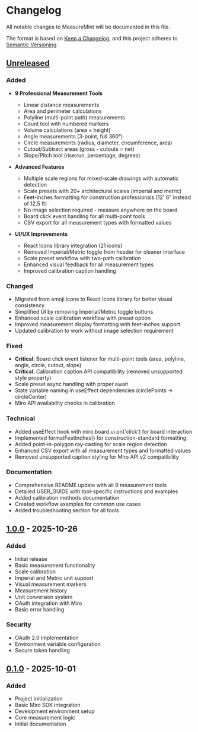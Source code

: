 # Changelog

All notable changes to MeasureMint will be documented in this file.

The format is based on [Keep a Changelog](https://keepachangelog.com/en/1.0.0/),
and this project adheres to [Semantic Versioning](https://semver.org/spec/v2.0.0.html).

## [Unreleased]

### Added
- **9 Professional Measurement Tools**
  - Linear distance measurements
  - Area and perimeter calculations  
  - Polyline (multi-point path) measurements
  - Count tool with numbered markers
  - Volume calculations (area × height)
  - Angle measurements (3-point, full 360°)
  - Circle measurements (radius, diameter, circumference, area)
  - Cutout/Subtract areas (gross - cutouts = net)
  - Slope/Pitch tool (rise:run, percentage, degrees)

- **Advanced Features**
  - Multiple scale regions for mixed-scale drawings with automatic detection
  - Scale presets with 20+ architectural scales (imperial and metric)
  - Feet-inches formatting for construction professionals (12' 6" instead of 12.5 ft)
  - No image selection required - measure anywhere on the board
  - Board click event handling for all multi-point tools
  - CSV export for all measurement types with formatted values

- **UI/UX Improvements**
  - React Icons library integration (21 icons)
  - Removed Imperial/Metric toggle from header for cleaner interface
  - Scale preset workflow with two-path calibration
  - Enhanced visual feedback for all measurement types
  - Improved calibration caption handling

### Changed
- Migrated from emoji icons to React Icons library for better visual consistency
- Simplified UI by removing Imperial/Metric toggle buttons
- Enhanced scale calibration workflow with preset option
- Improved measurement display formatting with feet-inches support
- Updated calibration to work without image selection requirement

### Fixed
- **Critical**: Board click event listener for multi-point tools (area, polyline, angle, circle, cutout, slope)
- **Critical**: Calibration caption API compatibility (removed unsupported style property)
- Scale preset async handling with proper await
- State variable naming in useEffect dependencies (circlePoints → circleCenter)
- Miro API availability checks in calibration

### Technical
- Added useEffect hook with miro.board.ui.on('click') for board interaction
- Implemented formatFeetInches() for construction-standard formatting
- Added point-in-polygon ray-casting for scale region detection
- Enhanced CSV export with all measurement types and formatted values
- Removed unsupported caption styling for Miro API v2 compatibility

### Documentation
- Comprehensive README update with all 9 measurement tools
- Detailed USER_GUIDE with tool-specific instructions and examples
- Added calibration methods documentation
- Created workflow examples for common use cases
- Added troubleshooting section for all tools

## [1.0.0] - 2025-10-26

### Added
- Initial release
- Basic measurement functionality
- Scale calibration
- Imperial and Metric unit support
- Visual measurement markers
- Measurement history
- Unit conversion system
- OAuth integration with Miro
- Basic error handling

### Security
- OAuth 2.0 implementation
- Environment variable configuration
- Secure token handling

## [0.1.0] - 2025-10-01

### Added
- Project initialization
- Basic Miro SDK integration
- Development environment setup
- Core measurement logic
- Initial documentation

[Unreleased]: https://github.com/Khaledykhalil/MeasureMint/compare/v1.0.0...HEAD
[1.0.0]: https://github.com/Khaledykhalil/MeasureMint/compare/v0.1.0...v1.0.0
[0.1.0]: https://github.com/Khaledykhalil/MeasureMint/releases/tag/v0.1.0
